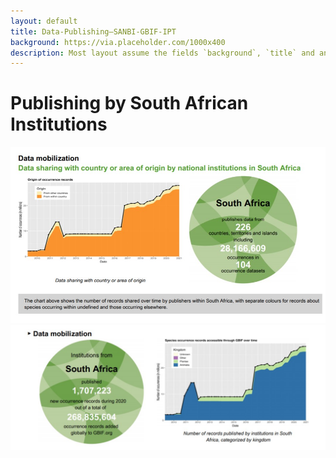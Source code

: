 ```yaml
---
layout: default
title: Data-Publishing–SANBI-GBIF-IPT
background: https://via.placeholder.com/1000x400
description: Most layout assume the fields `background`, `title` and an optional `description`
---
```



# Publishing by South African Institutions

![Data mobilization](/assets/images/Datamobilization.jpg)
![Data mobilization](/assets/images/Datamobilization1.jpg)
